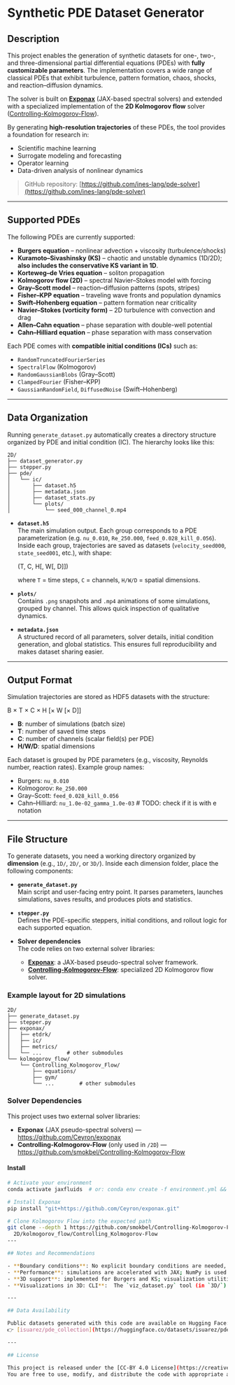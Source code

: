 # Synthetic PDE Dataset Generator

## Description

This project enables the generation of synthetic datasets for one-, two-, and three-dimensional partial differential equations (PDEs) with **fully customizable parameters**. The implementation covers a wide range of classical PDEs that exhibit turbulence, pattern formation, chaos, shocks, and reaction–diffusion dynamics.

The solver is built on [**Exponax**](https://github.com/exponax/exponax) (JAX-based spectral solvers) and extended with a specialized implementation of the **2D Kolmogorov flow** solver ([Controlling-Kolmogorov-Flow](https://github.com/smokbel/Controlling-Kolmogorov-Flow)).

By generating **high-resolution trajectories** of these PDEs, the tool provides a foundation for research in:
- Scientific machine learning  
- Surrogate modeling and forecasting  
- Operator learning  
- Data-driven analysis of nonlinear dynamics  

> GitHub repository: [https://github.com/ines-lang/pde-solver](https://github.com/ines-lang/pde-solver)

---

## Supported PDEs

The following PDEs are currently supported:

- **Burgers equation** – nonlinear advection + viscosity (turbulence/shocks)  
- **Kuramoto–Sivashinsky (KS)** – chaotic and unstable dynamics (1D/2D); **also includes the conservative KS variant in 1D**.
- **Korteweg–de Vries equation** – soliton propagation  
- **Kolmogorov flow (2D)** – spectral Navier–Stokes model with forcing  
- **Gray–Scott model** – reaction–diffusion patterns (spots, stripes)  
- **Fisher–KPP equation** – traveling wave fronts and population dynamics  
- **Swift–Hohenberg equation** – pattern formation near criticality  
- **Navier–Stokes (vorticity form)** – 2D turbulence with convection and drag  
- **Allen–Cahn equation** – phase separation with double-well potential  
- **Cahn–Hilliard equation** – phase separation with mass conservation  

Each PDE comes with **compatible initial conditions (ICs)** such as:
- `RandomTruncatedFourierSeries`  
- `SpectralFlow` (Kolmogorov)  
- `RandomGaussianBlobs` (Gray–Scott)  
- `ClampedFourier` (Fisher–KPP)  
- `GaussianRandomField`, `DiffusedNoise` (Swift–Hohenberg)  

---

## Data Organization

Running `generate_dataset.py` automatically creates a directory structure organized by PDE and initial condition (IC). The hierarchy looks like this:

```
2D/
├── dataset_generator.py
├── stepper.py
├── pde/
│   └── ic/
│       ├── dataset.h5
│       ├── metadata.json
│       ├── dataset_stats.py
│       └── plots/
│           └── seed_000_channel_0.mp4 
```

- **`dataset.h5`**  
  The main simulation output. Each group corresponds to a PDE parameterization (e.g. `nu_0.010`, `Re_250.000`, `feed_0.028_kill_0.056`). Inside each group, trajectories are saved as datasets (`velocity_seed000`, `state_seed001`, etc.), with shape:
  
  (T, C, H[, W[, D]])
  
  where `T` = time steps, `C` = channels, `H/W/D` = spatial dimensions.

- **`plots/`**  
Contains `.png` snapshots and `.mp4` animations of some simulations, grouped by channel. This allows quick inspection of qualitative dynamics.

- **`metadata.json`**  
A structured record of all parameters, solver details, initial condition generation, and global statistics. This ensures full reproducibility and makes dataset sharing easier.

---

## Output Format

Simulation trajectories are stored as HDF5 datasets with the structure:

B × T × C × H [× W [× D]]


- **B**: number of simulations (batch size)  
- **T**: number of saved time steps  
- **C**: number of channels (scalar field(s) per PDE)  
- **H/W/D**: spatial dimensions  

Each dataset is grouped by PDE parameters (e.g., viscosity, Reynolds number, reaction rates). Example group names:

- Burgers: `nu_0.010`  
- Kolmogorov: `Re_250.000`  
- Gray–Scott: `feed_0.028_kill_0.056`  
- Cahn–Hilliard: `nu_1.0e-02_gamma_1.0e-03`  # TODO: check if it is with e notation

---

## File Structure

To generate datasets, you need a working directory organized by **dimension** (e.g., `1D/`, `2D/`, or `3D/`). Inside each dimension folder, place the following components:

- **`generate_dataset.py`**  
  Main script and user-facing entry point. It parses parameters, launches simulations, saves results, and produces plots and statistics.

- **`stepper.py`**  
  Defines the PDE-specific steppers, initial conditions, and rollout logic for each supported equation.

- **Solver dependencies**  
  The code relies on two external solver libraries:
  - [**Exponax**](https://github.com/exponax/exponax): a JAX-based pseudo-spectral solver framework.  
  - [**Controlling-Kolmogorov-Flow**](https://github.com/smokbel/Controlling-Kolmogorov-Flow): specialized 2D Kolmogorov flow solver.

### Example layout for 2D simulations

```
2D/
├── generate_dataset.py
├── stepper.py
├── exponax/    
│   ├── etdrk/
│   ├── ic/
│   ├── metrics/
│   └── ...        # other submodules
└── kolmogorov_flow/
    └── Controlling_Kolmogorov_Flow/
        ├── equations/
        ├── gym/
        └── ...        # other submodules

```
### Solver Dependencies

This project uses two external solver libraries:

- **Exponax** (JAX pseudo-spectral solvers) — https://github.com/Ceyron/exponax  
- **Controlling-Kolmogorov-Flow** (only used in `/2D`) — https://github.com/smokbel/Controlling-Kolmogorov-Flow

#### Install

```bash
# Activate your environment
conda activate jaxfluids  # or: conda env create -f environment.yml && conda activate pde-datasets

# Install Exponax
pip install "git+https://github.com/Ceyron/exponax.git"

# Clone Kolmogorov Flow into the expected path
git clone --depth 1 https://github.com/smokbel/Controlling-Kolmogorov-Flow.git \
  2D/kolmogorov_flow/Controlling_Kolmogorov-Flow
---

## Notes and Recommendations

- **Boundary conditions**: No explicit boundary conditions are needed, as the Exponax solver is implemented in JAX and uses the Fast Fourier Transform (FFT) internally. For consistency, set the boundary condition parameter to 'None'.
- **Performance**: simulations are accelerated with JAX; NumPy is used for CPU-side dataset assembly.  
- **3D support**: implemented for Burgers and KS; visualization utilities are still under development. 
- **Visualizations in 3D: CLI**:  The `viz_dataset.py` tool (in `3D/`) provides a command-line interface that can render time-series from HDF5 into PNG frames and MP4 videos.

---

## Data Availability

Public datasets generated with this code are available on Hugging Face:  
👉 [isuarez/pde_collection](https://huggingface.co/datasets/isuarez/pde_collection)

---

## License

This project is released under the [CC-BY 4.0 License](https://creativecommons.org/licenses/by/4.0/).  
You are free to use, modify, and distribute the code with appropriate attribution.